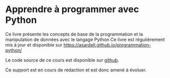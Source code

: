 # Apprendre à programmer avec Python

Ce livre présente les concepts de base de la programmation et la manipulation de données avec le langage Python
Ce livre est régulièrement mis à jour et disponible sur https://asardell.github.io/programmation-python/


Le code source de ce cours est disponible sur [ github](https://github.com/asardell/programmation-python).


Ce support est en cours de rédaction et est donc amené à évoluer.
